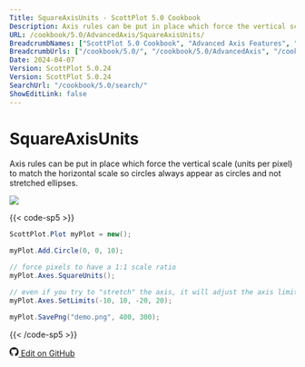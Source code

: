 ```yaml
---
Title: SquareAxisUnits - ScottPlot 5.0 Cookbook
Description: Axis rules can be put in place which force the vertical scale (units per pixel) to match the horizontal scale so circles always appear as circles and not stretched ellipses.
URL: /cookbook/5.0/AdvancedAxis/SquareAxisUnits/
BreadcrumbNames: ["ScottPlot 5.0 Cookbook", "Advanced Axis Features", "SquareAxisUnits"]
BreadcrumbUrls: ["/cookbook/5.0/", "/cookbook/5.0/AdvancedAxis", "/cookbook/5.0/AdvancedAxis/SquareAxisUnits"]
Date: 2024-04-07
Version: ScottPlot 5.0.24
Version: ScottPlot 5.0.24
SearchUrl: "/cookbook/5.0/search/"
ShowEditLink: false
---
```


# SquareAxisUnits


Axis rules can be put in place which force the vertical scale (units per pixel) to match the horizontal scale so circles always appear as circles and not stretched ellipses.

[![](/cookbook/5.0/images/SquareAxisUnits.png?240407170921)](/cookbook/5.0/images/SquareAxisUnits.png?240407170921)

{{< code-sp5 >}}

```cs
ScottPlot.Plot myPlot = new();

myPlot.Add.Circle(0, 0, 10);

// force pixels to have a 1:1 scale ratio
myPlot.Axes.SquareUnits();

// even if you try to "stretch" the axis, it will adjust the axis limits automatically
myPlot.Axes.SetLimits(-10, 10, -20, 20);

myPlot.SavePng("demo.png", 400, 300);

```

{{< /code-sp5 >}}

<a href='https://github.com/ScottPlot/ScottPlot/blob/main/src/ScottPlot5/ScottPlot5%20Cookbook/Recipes/Axis/AdvancedAxis.cs'><svg xmlns="http://www.w3.org/2000/svg" width="16" height="16" fill="currentColor" class="mb-1 bi bi-github" viewBox="0 0 16 16">
  <path d="M8 0C3.58 0 0 3.58 0 8c0 3.54 2.29 6.53 5.47 7.59.4.07.55-.17.55-.38 0-.19-.01-.82-.01-1.49-2.01.37-2.53-.49-2.69-.94-.09-.23-.48-.94-.82-1.13-.28-.15-.68-.52-.01-.53.63-.01 1.08.58 1.23.82.72 1.21 1.87.87 2.33.66.07-.52.28-.87.51-1.07-1.78-.2-3.64-.89-3.64-3.95 0-.87.31-1.59.82-2.15-.08-.2-.36-1.02.08-2.12 0 0 .67-.21 2.2.82.64-.18 1.32-.27 2-.27s1.36.09 2 .27c1.53-1.04 2.2-.82 2.2-.82.44 1.1.16 1.92.08 2.12.51.56.82 1.27.82 2.15 0 3.07-1.87 3.75-3.65 3.95.29.25.54.73.54 1.48 0 1.07-.01 1.93-.01 2.2 0 .21.15.46.55.38A8.01 8.01 0 0 0 16 8c0-4.42-3.58-8-8-8"/>
</svg> Edit on GitHub</a>

